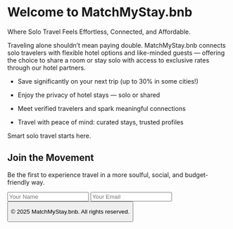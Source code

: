 # Welcome to MatchMyStay.bnb
Where Solo Travel Feels Effortless, Connected, and Affordable.

Traveling alone shouldn’t mean paying double.
MatchMyStay.bnb connects solo travelers with flexible hotel options and like-minded guests — offering the choice to share a room or stay solo with access to exclusive rates through our hotel partners.

* Save significantly on your next trip (up to 30% in some cities!)

* Enjoy the privacy of hotel stays — solo or shared

* Meet verified travelers and spark meaningful connections

* Travel with peace of mind: curated stays, trusted profiles

Smart solo travel starts here.

  <section class="form-section">
  <h2>Join the Movement</h2>
  <p class="form-subtext">Be the first to experience travel in a more soulful, social, and budget-friendly way.</p>

  <form action="https://formspree.io/f/mkgjywdz" method="POST">
  <input type="text" name="name" placeholder="Your Name" required />
  <input type="email" name="email" placeholder="Your Email" required />
  <text area name="message="placeholder= "Why are you excited about MatchMyStay?" required> 
  <text area> <button type="submit"><Submit button>
</form>
<main>

  <footer> 
    <p>&copy; 2025 MatchMyStay.bnb. All rights reserved.</p>
  </footer>

</body>
</html>
